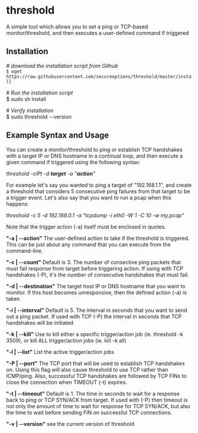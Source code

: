 # threshold
A simple tool which allows you to set a ping or TCP-based monitor/threshold, and then executes a user-defined command if triggered

## Installation
\# *download the installation script from Github*<br />
`$ wget https://raw.githubusercontent.com/secureoptions/threshold/master/install`<br />

\# *Run the installation script*<br />
$ sudo sh install<br />

\# *Verify installation*<br />
$ sudo threshold --version<br />

## Example Syntax and Usage
You can create a monitor/threshold to ping or establish TCP handshakes with a target IP or DNS hostname in a continual loop, and then execute a given command if triggered using the following syntax:

   *threshold -ciPt -d __target__ -a "__action__"*

For example let's say you wanted to ping a target of "192.168.1.1", and create a threshold that considers 5 consecutive ping failures from that target to be a trigger event. Let's also say that you want to run a pcap when this happens:

   *threshold -c 5 -d 192.168.0.1 -a "tcpdump -i eth0 -W 1 -C 10 -w my.pcap"*
   
Note that the trigger action (-a) itself must be enclosed in quotes.
  

__"-a | --action"__
The user-defined action to take if the threshold is triggered. This can be just about any command that you can execute from the command-line.

__"-c | --count"__
Default is 3. The number of consective ping packets that must fail response from target before triggering action. If using with TCP handshakes (-P), it's the number of consecutive handshakes that must fail.

__"-d | --destination"__
The target host IP or DNS hostname that you want to monitor. If this host becomes unresponsive, then the defined action (-a) is taken

__"-i | --interval"__
Default is 5. The interval in seconds that you want to send out a ping packet. If used with TCP (-P) the interval in seconds that TCP handshakes will be initiated

__"-k | --kill"__
Use to kill either a specific trigger/action job (ie. threshold -k 3509), or kill ALL trigger/action jobs (ie. kill -k all)

__"-l | --list"__
List the active trigger/action jobs

__"-P | --port"__
The TCP port that will be used to establish TCP handshakes on. Using this flag will also cause threshold to use TCP rather than ICMP/ping. Also, successful TCP handshakes are followed by TCP FINs to close the connection when TIMEOUT (-t) expires.

__"-t | --timeout"__
Default is 1. The time in seconds to wait for a response back to ping or TCP SYN/ACK from target. If used with (-P) then timeout is not only the amount of time to wait for response for TCP SYN/ACK, but also the time to wait before sending FIN on successful TCP connections.

__"-v | --version"__
see the current version of threshold
